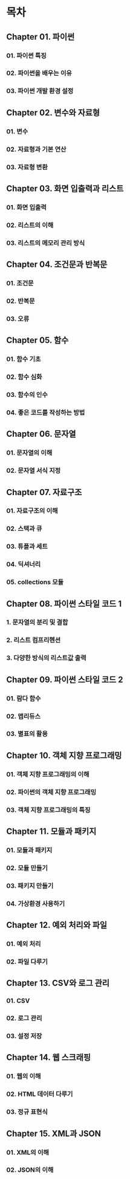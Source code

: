# 목차



## Chapter 01. 파이썬

### 01. 파이썬 특징

### 02. 파이썬을 배우는 이유

### 03. 파이썬 개발 환경 설정



## Chapter 02. 변수와 자료형

### 01. 변수

### 02. 자료형과 기본 연산

### 03. 자료형 변환



## Chapter 03. 화면 입출력과 리스트

### 01. 화면 입출력

### 02. 리스트의 이해

### 03. 리스트의 메모리 관리 방식



## Chapter 04. 조건문과 반복문

### 01. 조건문

### 02. 반복문

### 03. 오류



## Chapter 05. 함수

### 01. 함수 기초

### 02. 함수 심화

### 03. 함수의 인수

### 04. 좋은 코드를 작성하는 방법



## Chapter 06. 문자열

### 01. 문자열의 이해

### 02. 문자열 서식 지정



## Chapter 07. 자료구조

### 01. 자료구조의 이해

### 02. 스택과 큐

### 03. 튜플과 세트

### 04. 딕셔너리

### 05. collections 모듈



## Chapter 08. 파이썬 스타일 코드 1

### 1. 문자열의 분리 및 결합

### 2. 리스트 컴프리헨션

### 3. 다양한 방식의 리스트값 출력



## Chapter 09. 파이썬 스타일 코드 2

### 01. 람다 함수

### 02. 맵리듀스

### 03. 별표의 활용



## Chapter 10. 객체 지향 프로그래밍

### 01. 객체 지향 프로그래밍의 이해

### 02. 파이썬의 객체 지향 프로그래밍

### 03. 객체 지향 프로그래밍의 특징



## Chapter 11. 모듈과 패키지

### 01. 모듈과 패키지

### 02. 모듈 만들기

### 03. 패키지 만들기

### 04. 가상환경 사용하기



## Chapter 12. 예외 처리와 파일

### 01. 예외 처리

### 02. 파일 다루기



## Chapter 13. CSV와 로그 관리

### 01. CSV

### 02. 로그 관리

### 03. 설정 저장



## Chapter 14. 웹 스크래핑

### 01. 웹의 이해

### 02. HTML 데이터 다루기

### 03. 정규 표현식



## Chapter 15. XML과 JSON

### 01. XML의 이해

### 02. JSON의 이해








